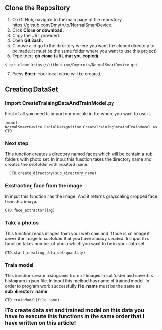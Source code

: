 
## Clone the Repository
 1. On GitHub, navigate to the main page of the repository https://github.com/Dmytruto/NormalSmartDevice.
 2. Click <strong> Clone or download. </strong>
 3. Copy the URL provided.
 4. Open <strong> Git Bash. </strong>
 5. Choose and go to the directory where you want the cloned directory to be made.(It must be the same folder where you want to use this project)
 6. Type there <strong> git clone (URL that you copied) </strong>
 ```git
 $ git clone https://github.com/Dmytruto/NormalSmartDevice.git
 ```
 7. Press <strong> Enter. </strong> Your local clone will be created.
 ## Creating DataSet
 ### Import CreateTrainingDataAndTrainModel.py
 First of all you need to import our module in file where you want to use it.
  ```
  import NormalSmartDevice.FacialRecognition.CreateTrainingDataAndTrainModel as CTD
  ```
### Next step
This function creates a directory named faces which will be contain a sub folders with photo set. In input this function takes the directory name and creates the subfolder with inputted name. 
```python 
  CTD.create_directory(sub_directory_name)
```
### Exstracting face from the image
 In input this function has the image. And it returns grayscaling cropped face from this image.
 ```python
 CTD.face_extractor(img)
 ```
 ### Take a photos
 This function reads images from your web cam and if face is on image it saves the image in subfolder that you have already created. In input this function takes number of photo which you want to be in your data set.
 ```python
 CTD.start_creating_data_set(quantity)
 ```
 ### Train model
This function create histograms from all images in subfolder and save this histogram in json file. In input this method has name of trained model. In order to program work successfully <strong>file_name</strong> must be the same as <strong>sub_directory_name</strong>.
 ```python
CTD.trainModel(file_name)
```



<strong style="font-size: 1.1rem;"> !To create data set and trained model on this data you have to execute this functions in the same order that I have written on this article!</strong>
